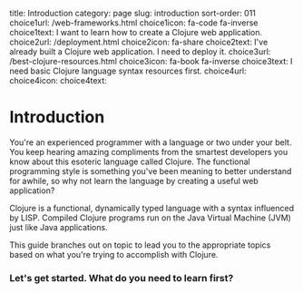 title: Introduction
category: page
slug: introduction
sort-order: 011
choice1url: /web-frameworks.html
choice1icon: fa-code fa-inverse
choice1text: I want to learn how to create a Clojure web application.
choice2url: /deployment.html
choice2icon: fa-share
choice2text: I've already built a Clojure web application. I need to deploy it.
choice3url: /best-clojure-resources.html
choice3icon: fa-book fa-inverse
choice3text: I need basic Clojure language syntax resources first.
choice4url:
choice4icon:
choice4text:


# Introduction
You're an experienced programmer with a language or two under your belt. You
keep hearing amazing compliments from the smartest developers you know about 
this esoteric language called Clojure. The functional programming style is 
something you've been meaning to better understand for awhile, so why not 
learn the language by creating a useful web application?

Clojure is a functional, dynamically typed language with a syntax influenced by
LISP. Compiled Clojure programs run on the Java Virtual Machine (JVM) just
like Java applications.

This guide branches out on topic to lead you to the appropriate topics based 
on what you're trying to accomplish with Clojure.


### Let's get started. What do you need to learn first?
